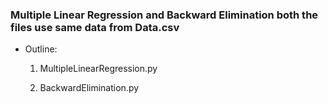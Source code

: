 ### Multiple Linear Regression and Backward Elimination both the files use same data from Data.csv

- Outline:

  1. MultipleLinearRegression.py

  2. BackwardElimination.py
